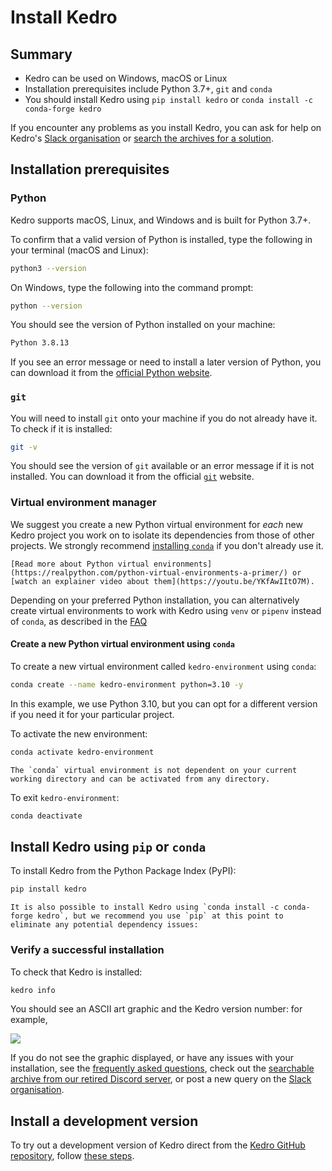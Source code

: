 # Install Kedro

## Summary

* Kedro can be used on Windows, macOS or Linux
* Installation prerequisites include Python 3.7+, `git` and `conda`
* You should install Kedro using `pip install kedro` or `conda install -c conda-forge kedro`

If you encounter any problems as you install Kedro, you can ask for help on Kedro's [Slack organisation](https://slack.kedro.org) or [search the archives for a solution](https://linen-discord.kedro.org).


## Installation prerequisites

### Python
Kedro supports macOS, Linux, and Windows and is built for Python 3.7+.

To confirm that a valid version of Python is installed, type the following in your terminal (macOS and Linux):

```bash
python3 --version
```
On Windows, type the following into the command prompt:

```bash
python --version
```

You should see the version of Python installed on your machine:

```bash
Python 3.8.13
```

If you see an error message or need to install a later version of Python, you can download it from the [official Python website](https://www.python.org/downloads/).

### `git`
You will need to install `git` onto your machine if you do not already have it. To check if it is installed:

```bash
git -v
```

You should see the version of `git` available or an error message if it is not installed. You can download it from the official  [`git`](https://git-scm.com/) website.

### Virtual environment manager
We suggest you create a new Python virtual environment for *each* new Kedro project you work on to isolate its dependencies from those of other projects. We strongly recommend [installing `conda`](https://docs.conda.io/projects/conda/en/latest/user-guide/install/) if you don't already use it.

``` {note}
[Read more about Python virtual environments](https://realpython.com/python-virtual-environments-a-primer/) or [watch an explainer video about them](https://youtu.be/YKfAwIItO7M).
```

Depending on your preferred Python installation, you can alternatively create virtual environments to work with Kedro using `venv` or `pipenv` instead of `conda`, as described in the [FAQ](../faq/faq.md)

#### Create a new Python virtual environment using `conda`

To create a new virtual environment called `kedro-environment` using `conda`:

```bash
conda create --name kedro-environment python=3.10 -y
```

In this example, we use Python 3.10, but you can opt for a different version if you need it for your particular project.

To activate the new environment:

```bash
conda activate kedro-environment
```

```{note}
The `conda` virtual environment is not dependent on your current working directory and can be activated from any directory.
```

To exit `kedro-environment`:

```bash
conda deactivate
```

## Install Kedro using `pip` or `conda`

To install Kedro from the Python Package Index (PyPI):

```bash
pip install kedro
```

```{note}
It is also possible to install Kedro using `conda install -c conda-forge kedro`, but we recommend you use `pip` at this point to eliminate any potential dependency issues:
```

### Verify a successful installation

To check that Kedro is installed:

```bash
kedro info
```

You should see an ASCII art graphic and the Kedro version number: for example,

![](../meta/images/kedro_graphic.png)

If you do not see the graphic displayed, or have any issues with your installation, see the [frequently asked questions](../faq/faq.md), check out the [searchable archive from our retired Discord server](https://linen-discord.kedro.org), or post a new query on the [Slack organisation](https://slack.kedro.org).

## Install a development version

To try out a development version of Kedro direct from the [Kedro GitHub repository](https://github.com/kedro-org/kedro), follow [these steps](../faq/faq.md#how-can-i-use-a-development-version-of-kedro).
